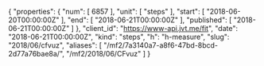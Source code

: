 {
  "properties": {
    "num": [
      6857
    ],
    "unit": [
      "steps"
    ],
    "start": [
      "2018-06-20T00:00:00Z"
    ],
    "end": [
      "2018-06-21T00:00:00Z"
    ],
    "published": [
      "2018-06-21T00:00:00Z"
    ]
  },
  "client_id": "https://www-api.jvt.me/fit",
  "date": "2018-06-21T00:00:00Z",
  "kind": "steps",
  "h": "h-measure",
  "slug": "2018/06/cfvuz",
  "aliases": [
    "/mf2/7a3140a7-a8f6-47bd-8bcd-2d77a76bae8a/",
    "/mf2/2018/06/CFvuz"
  ]
}
